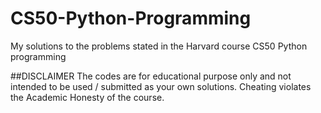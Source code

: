 # CS50-Python-Programming
My solutions to the problems stated in the Harvard course CS50 Python programming

##DISCLAIMER
The codes are for educational purpose only and not intended to be used / submitted as your own solutions.
Cheating violates the Academic Honesty of the course.
